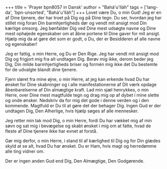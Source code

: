 +++
title = 'Prayer bpn8057 in Dansk'
author = "Bahá'u'lláh"
tags = ['lang-da', 'bpn-unsorted', "Bahá'u'lláh"]
+++
Lovet være Du, o min Gud! Jeg er en af Dine tjenere, der har troet på Dig og på Dine tegn. Du ser, hvordan jeg har stillet mig foran Din barmhjertigheds dør og vendt mit ansigt mod Din kærlige omsorg. Jeg bønfalder Dig ved Dine mest udsøgte navne og Dine mest ophøjede egenskaber om at åbne portene til Dine gaver for mit ansigt. Hjælp mig da at gøre det som er godt, o Du, der er Besidderen af alle navne og egenskaber!

Jeg er fattig, o min Herre, og Du er Den Rige. Jeg har vendt mit ansigt mod Dig og frigjort mig fra alt undtagen Dig. Berøv mig ikke, derom beder jeg Dig, Din milde barmhjertigheds briser og formén mig ikke det Du bestemte for de udvalgte blandt dine tjenere.

Fjern sløret fra mine øjne, o min Herre, at jeg kan erkende hvad Du har ønsket for Dine skabninger og i alle manifestationerne af Dit værk opdage åbenbarelserne af Din almægtige kraft. Lad min sjæl henrykkes, o min Herre, over Dine mest magtfulde tegn og drag mig op af dybet i mine slette og onde ønsker. Nedskriv da for mig det gode i denne verden og i den kommende. Magtfuld er Du til at gøre det der behager Dig. Ingen Gud er der undtagen Dig, Den Alherlige, hvis hjælp søges af alle mennesker.

Jeg retter min tak mod Dig, o min Herre, fordi Du har vækket mig af min søvn og sat mig i bevægelse og skabt ønsket i mig om at fatte, hvad de fleste af Dine tjenere ikke har evnet at forstå.

Gør mig derfor, o min Herre, i stand til af kærlighed til Dig og for Din glædes skyld at se alt, hvad Du har ønsket. Du er Ham, hvis magt og herredømme alle ting vidner om.

Der er ingen anden Gud end Dig, Den Almægtige, Den Godgørende.

